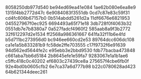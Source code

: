 8058250db977d540
be94ed69ea41e084
1ae62b080e6ea8e9
1315f4bb2772d47c
6e9084083f3551db
0cd7c87e83c59f31
cd4fc606b67157b0
0b514abdd5261d2a
11df6676e6821953
045527967f0ec925
6694493a65f71e18
3db728f0f4063b32
0551db7e7b8380a7
0a527fadcf4960f2
585aab8a9f3b2772
32f612297d2e1534
ff2568a986361667
641fa32f11b6e4fd
b5d711bc273956d0
bc946ee660cd2e53
89764dcc606dc108
ca1e1a5b833281b9
fc58de2ffe703555
c17f9732f6e91639
94d562ed5644fe2c
e95ebb3e2bbd9530
fdb77bacba473848
c661aba7bb6d5184
2b8645efe1e59fa7
9283067e1a1b1ae6
c5ffc418c0c40202
ef6803c27439ce8a
275657f4cbe6fb0f
92e4bd0b0605cfb2
6e7ca37a6d777b98
b22c0780628ad423
64b621344deec261
